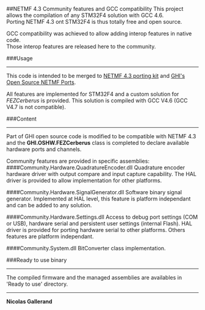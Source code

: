 ##NETMF 4.3 Community features and GCC compatibility
This project allows the compilation of any STM32F4 solution with GCC 4.6.  
Porting NETMF 4.3 ont STM32F4 is thus totally free and open source.

GCC compatibility was achieved to allow adding interop features in native code.  
Those interop features are released here to the community.

###Usage
***
This code is intended to be merged to [NETMF 4.3 porting kit](http://netmf.codeplex.com/releases/view/81000) and [GHI's Open Source NETMF Ports](http://ghiopensource.codeplex.com/).

All features are implemented for STM32F4 and a custom solution for *FEZCerberus* is provided.
This solution is compiled with GCC V4.6 (GCC V4.7 is not compatible).

###Content
***
Part of GHI open source code is modified to be compatible with NETMF 4.3 and the **GHI.OSHW.FEZCerberus** class is completed to declare available hardware ports and channels.

Community features are provided in specific assemblies:
####Community.Hardware.QuadratureEncoder.dll
Quadrature encoder hardware driver with output compare and input capture capability.
The HAL driver is provided to allow implementation for other platforms. 
  
####Community.Hardware.SignalGenerator.dll
Software binary signal generator.  Implemented at HAL level, this feature is platform independant and can be added to any solution.
  
####Community.Hardware.Settings.dll
Access to debug port settings (COM or USB), hardware serial and persistent user settings (internal Flash).
HAL driver is provided for porting hardware serial to other platforms. Others features are platform independant.
  
####Community.System.dll
BitConverter class implementation.
  
###Ready to use binary
***
The compiled firmware and the managed assemblies are availables in 'Ready to use' directory.
  
  
  
-------------  

**Nicolas Gallerand**
